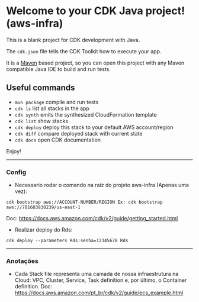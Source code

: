 # Welcome to your CDK Java project! (**aws-infra**)

This is a blank project for CDK development with Java.

The `cdk.json` file tells the CDK Toolkit how to execute your app.

It is a [Maven](https://maven.apache.org/) based project, so you can open this project with any Maven compatible Java IDE to build and run tests.

## Useful commands

 * `mvn package`     compile and run tests
 * `cdk ls`          list all stacks in the app
 * `cdk synth`       emits the synthesized CloudFormation template
 * `cdk list`        show stacks
 * `cdk deploy`      deploy this stack to your default AWS account/region
 * `cdk diff`        compare deployed stack with current state
 * `cdk docs`        open CDK documentation

Enjoy!

---
### Config
- Necessario rodar o comando na raiz do projeto aws-infra (Apenas uma vez):
```
cdk bootstrap aws://ACCOUNT-NUMBER/REGION Ex: cdk bootstrap aws://701603830239/us-east-1
```
Doc: https://docs.aws.amazon.com/cdk/v2/guide/getting_started.html

- Realizar deploy do Rds:
```
cdk deploy --parameters Rds:senha=12345678 Rds
```

---
### Anotações
- Cada Stack file representa uma camada de nossa infraestrutura na Cloud:
VPC, Cluster, Service, Task definition e, por último, o Container definition.
Doc: https://docs.aws.amazon.com/pt_br/cdk/v2/guide/ecs_example.html


